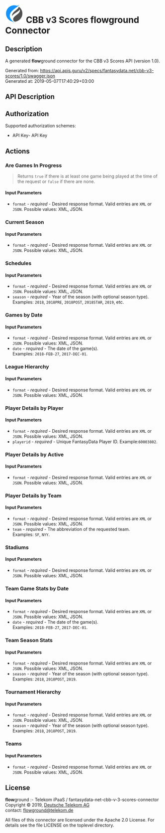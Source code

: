 # ![LOGO](logo.png) CBB v3 Scores **flow**ground Connector

## Description

A generated **flow**ground connector for the CBB v3 Scores API (version 1.0).

Generated from: https://api.apis.guru/v2/specs/fantasydata.net/cbb-v3-scores/1.0/swagger.json<br/>
Generated at: 2019-05-07T17:40:29+03:00

## API Description



## Authorization

Supported authorization schemes:
- API Key- API Key
## Actions

### Are Games In Progress

> Returns <code>true</code> if there is at least one game being played at the time of the request or <code>false</code> if there are none.

#### Input Parameters
* `format` - _required_ - Desired response format. Valid entries are <code>XML</code> or <code>JSON</code>.
    Possible values: XML, JSON.

### Current Season

#### Input Parameters
* `format` - _required_ - Desired response format. Valid entries are <code>XML</code> or <code>JSON</code>.
    Possible values: XML, JSON.

### Schedules

#### Input Parameters
* `format` - _required_ - Desired response format. Valid entries are <code>XML</code> or <code>JSON</code>.
    Possible values: XML, JSON.
* `season` - _required_ - Year of the season (with optional season type).<br>Examples: <code>2018</code>, <code>2018PRE</code>, <code>2018POST</code>, <code>2018STAR</code>, <code>2019</code>, etc.

### Games by Date

#### Input Parameters
* `format` - _required_ - Desired response format. Valid entries are <code>XML</code> or <code>JSON</code>.
    Possible values: XML, JSON.
* `date` - _required_ - The date of the game(s).
<br>Examples: <code>2018-FEB-27</code>, <code>2017-DEC-01</code>.

### League Hierarchy

#### Input Parameters
* `format` - _required_ - Desired response format. Valid entries are <code>XML</code> or <code>JSON</code>.
    Possible values: XML, JSON.

### Player Details by Player

#### Input Parameters
* `format` - _required_ - Desired response format. Valid entries are <code>XML</code> or <code>JSON</code>.
    Possible values: XML, JSON.
* `playerid` - _required_ - Unique FantasyData Player ID.
Example:<code>60003802</code>.

### Player Details by Active

#### Input Parameters
* `format` - _required_ - Desired response format. Valid entries are <code>XML</code> or <code>JSON</code>.
    Possible values: XML, JSON.

### Player Details by Team

#### Input Parameters
* `format` - _required_ - Desired response format. Valid entries are <code>XML</code> or <code>JSON</code>.
    Possible values: XML, JSON.
* `team` - _required_ - The abbreviation of the requested team.
<br>Examples: <code>SF</code>, <code>NYY</code>.

### Stadiums

#### Input Parameters
* `format` - _required_ - Desired response format. Valid entries are <code>XML</code> or <code>JSON</code>.
    Possible values: XML, JSON.

### Team Game Stats by Date

#### Input Parameters
* `format` - _required_ - Desired response format. Valid entries are <code>XML</code> or <code>JSON</code>.
    Possible values: XML, JSON.
* `date` - _required_ - The date of the game(s).
<br>Examples: <code>2018-FEB-27</code>, <code>2017-DEC-01</code>.

### Team Season Stats

#### Input Parameters
* `format` - _required_ - Desired response format. Valid entries are <code>XML</code> or <code>JSON</code>.
    Possible values: XML, JSON.
* `season` - _required_ - Year of the season (with optional season type).<br>Examples: <code>2018</code>, <code>2018POST</code>, <code>2019</code>.

### Tournament Hierarchy

#### Input Parameters
* `format` - _required_ - Desired response format. Valid entries are <code>XML</code> or <code>JSON</code>.
    Possible values: XML, JSON.
* `season` - _required_ - Year of the season (with optional season type).<br>Examples: <code>2018</code>, <code>2018POST</code>, <code>2019</code>.

### Teams

#### Input Parameters
* `format` - _required_ - Desired response format. Valid entries are <code>XML</code> or <code>JSON</code>.
    Possible values: XML, JSON.

## License

**flow**ground :- Telekom iPaaS / fantasydata-net-cbb-v-3-scores-connector<br/>
Copyright © 2019, [Deutsche Telekom AG](https://www.telekom.de)<br/>
contact: flowground@telekom.de

All files of this connector are licensed under the Apache 2.0 License. For details
see the file LICENSE on the toplevel directory.
